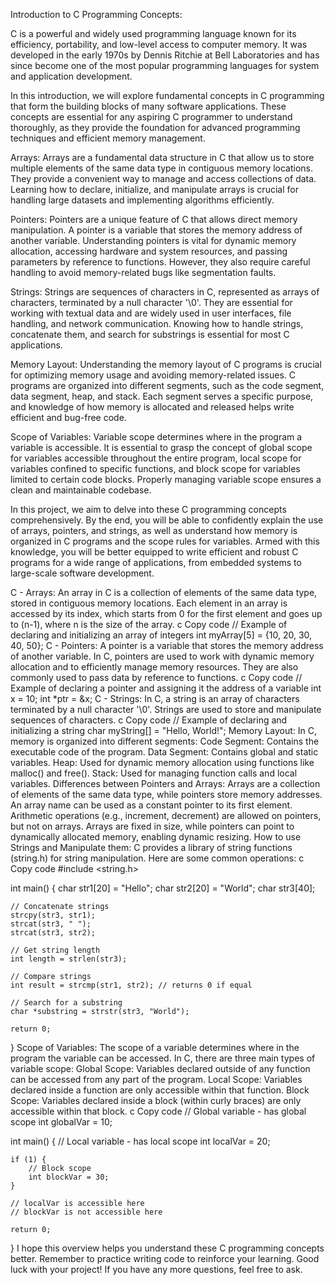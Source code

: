 
Introduction to C Programming Concepts:

C is a powerful and widely used programming language known for its efficiency, portability, and low-level access to computer memory. It was developed in the early 1970s by Dennis Ritchie at Bell Laboratories and has since become one of the most popular programming languages for system and application development.

In this introduction, we will explore fundamental concepts in C programming that form the building blocks of many software applications. These concepts are essential for any aspiring C programmer to understand thoroughly, as they provide the foundation for advanced programming techniques and efficient memory management.

Arrays:
Arrays are a fundamental data structure in C that allow us to store multiple elements of the same data type in contiguous memory locations. They provide a convenient way to manage and access collections of data. Learning how to declare, initialize, and manipulate arrays is crucial for handling large datasets and implementing algorithms efficiently.

Pointers:
Pointers are a unique feature of C that allows direct memory manipulation. A pointer is a variable that stores the memory address of another variable. Understanding pointers is vital for dynamic memory allocation, accessing hardware and system resources, and passing parameters by reference to functions. However, they also require careful handling to avoid memory-related bugs like segmentation faults.

Strings:
Strings are sequences of characters in C, represented as arrays of characters, terminated by a null character '\0'. They are essential for working with textual data and are widely used in user interfaces, file handling, and network communication. Knowing how to handle strings, concatenate them, and search for substrings is essential for most C applications.

Memory Layout:
Understanding the memory layout of C programs is crucial for optimizing memory usage and avoiding memory-related issues. C programs are organized into different segments, such as the code segment, data segment, heap, and stack. Each segment serves a specific purpose, and knowledge of how memory is allocated and released helps write efficient and bug-free code.

Scope of Variables:
Variable scope determines where in the program a variable is accessible. It is essential to grasp the concept of global scope for variables accessible throughout the entire program, local scope for variables confined to specific functions, and block scope for variables limited to certain code blocks. Properly managing variable scope ensures a clean and maintainable codebase.

In this project, we aim to delve into these C programming concepts comprehensively. By the end, you will be able to confidently explain the use of arrays, pointers, and strings, as well as understand how memory is organized in C programs and the scope rules for variables. Armed with this knowledge, you will be better equipped to write efficient and robust C programs for a wide range of applications, from embedded systems to large-scale software development.




C - Arrays:
An array in C is a collection of elements of the same data type, stored in contiguous memory locations. Each element in an array is accessed by its index, which starts from 0 for the first element and goes up to (n-1), where n is the size of the array.
c
Copy code
// Example of declaring and initializing an array of integers
int myArray[5] = {10, 20, 30, 40, 50};
C - Pointers:
A pointer is a variable that stores the memory address of another variable. In C, pointers are used to work with dynamic memory allocation and to efficiently manage memory resources. They are also commonly used to pass data by reference to functions.
c
Copy code
// Example of declaring a pointer and assigning it the address of a variable
int x = 10;
int *ptr = &x;
C - Strings:
In C, a string is an array of characters terminated by a null character '\0'. Strings are used to store and manipulate sequences of characters.
c
Copy code
// Example of declaring and initializing a string
char myString[] = "Hello, World!";
Memory Layout:
In C, memory is organized into different segments:
Code Segment: Contains the executable code of the program.
Data Segment: Contains global and static variables.
Heap: Used for dynamic memory allocation using functions like malloc() and free().
Stack: Used for managing function calls and local variables.
Differences between Pointers and Arrays:
Arrays are a collection of elements of the same data type, while pointers store memory addresses.
An array name can be used as a constant pointer to its first element.
Arithmetic operations (e.g., increment, decrement) are allowed on pointers, but not on arrays.
Arrays are fixed in size, while pointers can point to dynamically allocated memory, enabling dynamic resizing.
How to use Strings and Manipulate them:
C provides a library of string functions (string.h) for string manipulation. Here are some common operations:
c
Copy code
#include <string.h>

int main() {
    char str1[20] = "Hello";
    char str2[20] = "World";
    char str3[40];

    // Concatenate strings
    strcpy(str3, str1);
    strcat(str3, " ");
    strcat(str3, str2);

    // Get string length
    int length = strlen(str3);

    // Compare strings
    int result = strcmp(str1, str2); // returns 0 if equal

    // Search for a substring
    char *substring = strstr(str3, "World");

    return 0;
}
Scope of Variables:
The scope of a variable determines where in the program the variable can be accessed. In C, there are three main types of variable scope:
Global Scope: Variables declared outside of any function can be accessed from any part of the program.
Local Scope: Variables declared inside a function are only accessible within that function.
Block Scope: Variables declared inside a block (within curly braces) are only accessible within that block.
c
Copy code
// Global variable - has global scope
int globalVar = 10;

int main() {
    // Local variable - has local scope
    int localVar = 20;

    if (1) {
        // Block scope
        int blockVar = 30;
    }

    // localVar is accessible here
    // blockVar is not accessible here

    return 0;
}
I hope this overview helps you understand these C programming concepts better. Remember to practice writing code to reinforce your learning. Good luck with your project! If you have any more questions, feel free to ask.

